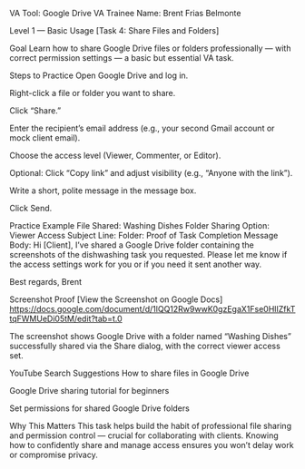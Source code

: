 VA Tool: Google Drive
VA Trainee Name: Brent Frias Belmonte

Level 1 — Basic Usage
[Task 4: Share Files and Folders]

Goal
Learn how to share Google Drive files or folders professionally — with correct permission settings — a basic but essential VA task.

Steps to Practice
Open Google Drive and log in.

Right-click a file or folder you want to share.

Click “Share.”

Enter the recipient’s email address (e.g., your second Gmail account or mock client email).

Choose the access level (Viewer, Commenter, or Editor).

Optional: Click “Copy link” and adjust visibility (e.g., “Anyone with the link”).

Write a short, polite message in the message box.

Click Send.

Practice Example
File Shared: Washing Dishes Folder
Sharing Option: Viewer Access
Subject Line: Folder: Proof of Task Completion
Message Body:
Hi [Client],
I’ve shared a Google Drive folder containing the screenshots of the dishwashing task you requested. Please let me know if the access settings work for you or if you need it sent another way.

Best regards,
Brent

Screenshot Proof
[View the Screenshot on Google Docs]
https://docs.google.com/document/d/1lQQ12Rw9wwK0gzEgaX1Fse0HlIZfkTtqFWMUeDi05tM/edit?tab=t.0

The screenshot shows Google Drive with a folder named “Washing Dishes” successfully shared via the Share dialog, with the correct viewer access set.

YouTube Search Suggestions
How to share files in Google Drive

Google Drive sharing tutorial for beginners

Set permissions for shared Google Drive folders

Why This Matters
This task helps build the habit of professional file sharing and permission control — crucial for collaborating with clients. Knowing how to confidently share and manage access ensures you won’t delay work or compromise privacy.

